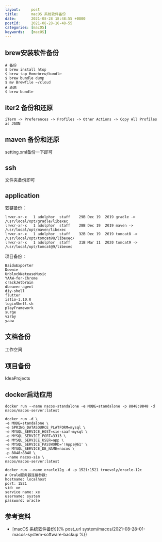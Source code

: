 ```yaml
---
layout:     post
title:      macOS 系统软件备份
date:       2021-08-28 18:48:55 +0800
postId:     2021-08-28-18-48-55
categories: [macOS]
keywords:   [macOS]
---
```


## brew安装软件备份
```
# 备份
$ brew install htop
$ brew tap Homebrew/bundle
$ brew bundle dump
$ mv Brewfile ~/cloud
# 还原
$ brew bundle
```
[](https://tomlankhorst.nl/brew-bundle-restore-backup/)

## iter2 备份和还原

```
iTerm -> Preferences -> Profiles -> Other Actions -> Copy All Profiles as JSON
```

## maven 备份和还原
setting.xml备份一下即可

## ssh
文件夹备份即可

## application

软链备份：
```
lrwxr-xr-x   1 adolphor  staff    29B Dec 19  2019 gradle -> /usr/local/opt/gradle/libexec
lrwxr-xr-x   1 adolphor  staff    28B Dec 19  2019 maven -> /usr/local/opt/maven/libexec
lrwxr-xr-x   1 adolphor  staff    32B Dec 19  2019 tomcat8 -> /usr/local/opt/tomcat@8/libexec/
lrwxr-xr-x   1 adolphor  staff    31B Mar 11  2020 tomcat9 -> /usr/local/opt/tomcat@9/libexec
```

项目备份：
```
BaiduExporter
Downie
UnblockNeteaseMusic
YAAW-for-Chrome
crackJetbrain
dbeaver-agent
diy-shell
flutter
istio-1.10.0
loginShell.sh
playFramework
surge
v2ray
yaaw
```

## 文档备份
工作空间

## 项目备份
IdeaProjects


## docker启动应用

```
docker run --name nacos-standalone -e MODE=standalone -p 8848:8848 -d nacos/nacos-server:latest

docker run -d \
-e MODE=standalone \
-e SPRING_DATASOURCE_PLATFORM=mysql \
-e MYSQL_SERVICE_HOST=sie-saaf-mysql \
-e MYSQL_SERVICE_PORT=3313 \
-e MYSQL_SERVICE_USER=app \
-e MYSQL_SERVICE_PASSWORD='!Apps@61' \
-e MYSQL_SERVICE_DB_NAME=nacos \
-p 8848:8848 \
--name nacos-sie \
nacos/nacos-server:latest

docker run --name oracle12g -d -p 1521:1521 truevoly/oracle-12c
# Orale服务器连接参数:   
hostname: localhost   
port: 1521   
sid: xe   
service name: xe   
username: system   
password: oracle   
```

## 参考资料
* [macOS 系统软件备份]({% post_url system/macos/2021-08-28-01-macos-system-software-backup %})

